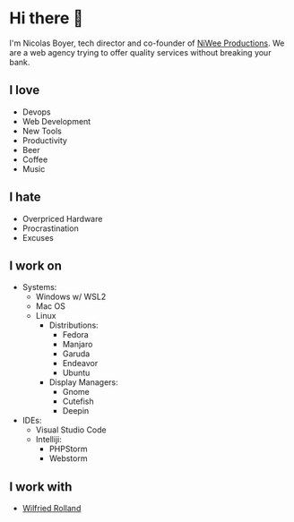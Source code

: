 # Hi there 👋

I'm Nicolas Boyer, tech director and co-founder of <a href="https://agence.niwee.fr" target="_blank">NiWee Productions</a>. We are a web agency trying to offer quality services without breaking your bank.

## I love
* Devops
* Web Development
* New Tools
* Productivity
* Beer
* Coffee
* Music


## I hate
* Overpriced Hardware
* Procrastination
* Excuses

## I work on
* Systems: 
  * Windows w/ WSL2
  * Mac OS
  * Linux
    * Distributions: 
      * Fedora
      * Manjaro
      * Garuda
      * Endeavor
      * Ubuntu
    * Display Managers: 
      * Gnome
      * Cutefish
      * Deepin
* IDEs:
  * Visual Studio Code
  * Intelliji: 
    * PHPStorm
    * Webstorm

## I work with
* <a href="" target="_blank">Wilfried Rolland</a>
